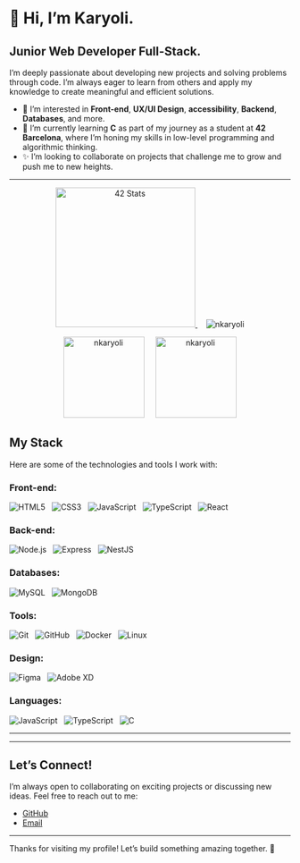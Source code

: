 # 👋 Hi, I’m Karyoli.

## Junior Web Developer Full-Stack.

I’m deeply passionate about developing new projects and solving problems through code. I’m always eager to learn from others and apply my knowledge to create meaningful and efficient solutions.

- 👀 I’m interested in **Front-end**, **UX/UI Design**, **accessibility**, **Backend**, **Databases**, and more.
- 🌱 I’m currently learning **C** as part of my journey as a student at **42 Barcelona**, where I’m honing my skills in low-level programming and algorithmic thinking.
- ✨ I’m looking to collaborate on projects that challenge me to grow and push me to new heights.

---

<p align="center">
  <a href="https://github.com/oakoudad/badge42">
    <img src="https://badge.mediaplus.ma/binary/knieves-?1337Badge=off&UM6P=off" alt="42 Stats" height="250"/>
  </a>
  &nbsp;&nbsp;&nbsp;
  <img src="https://github-readme-stats.vercel.app/api/top-langs?username=nkaryoli&show_icons=true&locale=en&layout=compact" alt="nkaryoli" witdh="auto"/>

</p>

<p align="center">
    <img src="http://github-readme-streak-stats.herokuapp.com?user=nkaryoli&theme=light&background=ffffff" alt="nkaryoli" height="145"/>
  &nbsp;&nbsp;&nbsp;
  <img src="https://github-readme-stats.vercel.app/api?username=nkaryoli&show_icons=true&locale=en" alt="nkaryoli" height="145"/>
</p>


## My Stack

Here are some of the technologies and tools I work with:

### Front-end: &nbsp; 
![HTML5](https://img.shields.io/badge/HTML5-E34F26?style=popout&logo=html5&logoColor=white) &nbsp; 
![CSS3](https://img.shields.io/badge/CSS3-1572B6?style=popout&logo=css3&logoColor=white) &nbsp;
![JavaScript](https://img.shields.io/badge/JavaScript-F7DF1E?style=popout&logo=javascript&logoColor=black) &nbsp;
![TypeScript](https://img.shields.io/badge/TypeScript-3178C6?style=popout&logo=typescript&logoColor=white) &nbsp;
![React](https://img.shields.io/badge/React-61DAFB?style=popout&logo=react&logoColor=black)

### Back-end: &nbsp; 
![Node.js](https://img.shields.io/badge/Node.js-339933?style=popout&logo=node.js&logoColor=white) &nbsp; 
![Express](https://img.shields.io/badge/Express-000000?style=popout&logo=express&logoColor=white) &nbsp; 
![NestJS](https://img.shields.io/badge/NestJS-E0234E?style=popout&logo=nestjs&logoColor=white)

### Databases: &nbsp; 
![MySQL](https://img.shields.io/badge/MySQL-4479A1?style=popoute&logo=mysql&logoColor=white) &nbsp; 
![MongoDB](https://img.shields.io/badge/MongoDB-47A248?style=popout&logo=mongodb&logoColor=white)

### Tools: &nbsp; 
![Git](https://img.shields.io/badge/Git-F05032?style=popout&logo=git&logoColor=white) &nbsp; 
![GitHub](https://img.shields.io/badge/GitHub-181717?style=popout&logo=github&logoColor=white) &nbsp;
![Docker](https://img.shields.io/badge/Docker-2496ED?style=popout&logo=docker&logoColor=white) &nbsp;
![Linux](https://img.shields.io/badge/Linux-FCC624?style=popout&logo=linux&logoColor=black)

### Design: &nbsp; 
![Figma](https://img.shields.io/badge/Figma-000000?style=popout&logo=figma&logoColor=white) &nbsp;
![Adobe XD](https://img.shields.io/badge/Adobe_XD-FF26A1?style=popout&logo=adobe-xd&logoColor=white)

### Languages: &nbsp; 
![JavaScript](https://img.shields.io/badge/JavaScript-F7DF1E?style=popout&logo=javascript&logoColor=black) &nbsp;
![TypeScript](https://img.shields.io/badge/TypeScript-3178C6?style=popout&logo=typescript&logoColor=white) &nbsp;
![C](https://img.shields.io/badge/C-A8B9CC?style=popout&logo=c&logoColor=black)

---
---

## Let’s Connect!

I’m always open to collaborating on exciting projects or discussing new ideas. Feel free to reach out to me:

- [GitHub](https://github.com/nkaryoli)
- [Email](mailto:karyoli@gmail.com)

---

Thanks for visiting my profile! Let’s build something amazing together. 🚀


